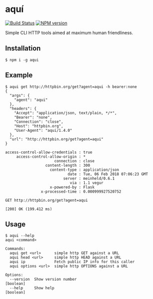 # aquí

[![Build Status][travis-image]][travis-url]
[![NPM version][npm-image]][npm-url]

Simple CLI HTTP tools aimed at maximum human friendliness.

## Installation

```shell
$ npm i -g aqui
```

## Example

```shell
$ aqui get http://httpbin.org/get?agent=aqui -h bearer:none
{
  "args": {
    "agent": "aqui"
  },
  "headers": {
    "Accept": "application/json, text/plain, */*",
    "Bearer": "none",
    "Connection": "close",
    "Host": "httpbin.org",
    "User-Agent": "aqui/1.4.0"
  },
  "url": "http://httpbin.org/get?agent=aqui"
}

access-control-allow-credentials : true
     access-control-allow-origin : *
                      connection : close
                  content-length : 300
                    content-type : application/json
                            date : Tue, 06 Feb 2018 07:06:23 GMT
                          server : meinheld/0.6.1
                             via : 1.1 vegur
                    x-powered-by : Flask
                x-processed-time : 0.000999927520752

GET http://httpbin.org/get?agent=aqui

[200] OK (199.412 ms)
```

## Usage
```
$ aqui --help
aqui <command>

Commands:
  aqui get <url>      simple http GET against a URL
  aqui head <url>     simple http HEAD against a URL
  aqui ip             Fetch public IP info for this caller
  aqui options <url>  simple http OPTIONS against a URL

Options:
  --version  Show version number                                       [boolean]
  --help     Show help                                                 [boolean]

```

[travis-url]: https://travis-ci.org/joeledwards/node-aqui
[travis-image]: https://img.shields.io/travis/joeledwards/node-aqui/master.svg
[npm-url]: https://www.npmjs.com/package/aqui
[npm-image]: https://img.shields.io/npm/v/aqui.svg
